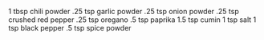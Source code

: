 1 tbsp chili powder
.25 tsp garlic powder
.25 tsp onion powder
.25 tsp crushed red pepper
.25 tsp oregano
.5 tsp paprika
1.5 tsp cumin
1 tsp salt
1 tsp black pepper
.5 tsp spice powder
